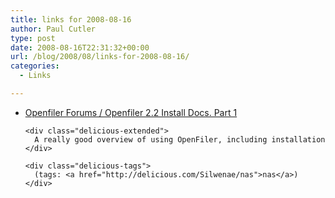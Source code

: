 ```yaml
---
title: links for 2008-08-16
author: Paul Cutler
type: post
date: 2008-08-16T22:31:32+00:00
url: /blog/2008/08/links-for-2008-08-16/
categories:
  - Links

---
```

<ul class="delicious">
  <li>
    <div class="delicious-link">
      <a href="https://forums.openfiler.com/viewtopic.php?id=1377">Openfiler Forums / Openfiler 2.2 Install Docs. Part 1</a>
    </div>
    
    <div class="delicious-extended">
      A really good overview of using OpenFiler, including installation
    </div>
    
    <div class="delicious-tags">
      (tags: <a href="http://delicious.com/Silwenae/nas">nas</a>)
    </div>
  </li>
</ul>